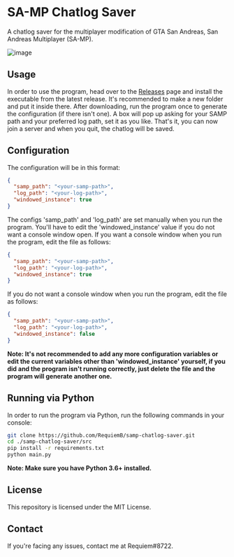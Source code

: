 # SA-MP Chatlog Saver

A chatlog saver for the multiplayer modification of GTA San Andreas, San Andreas Multiplayer (SA-MP).

![image](https://img.shields.io/badge/Python-3.8-blue.svg)

## Usage
  
In order to use the program, head over to the [Releases](https://github.com/RequiemB/samp-chatlog-saver/releases/tag/v.1.0.0) page and install the executable from the latest release. It's recommended to make a new folder and put it inside there. After downloading, run the program once to generate the configuration (if there isn't one). A box will pop up asking for your SAMP path and your preferred log path, set it as you like. That's it, you can now join a server and when you quit, the chatlog will be saved.

## Configuration 

The configuration will be in this format:
```json
{
  "samp_path": "<your-samp-path>",
  "log_path": "<your-log-path>",
  "windowed_instance": true
}
```

The configs 'samp_path' and 'log_path' are set manually when you run the program. You'll have to edit the 'windowed_instance' value if you do not want a console window open. 
If you want a console window when you run the program, edit the file as follows: 
```json
{
  "samp_path": "<your-samp-path>",
  "log_path": "<your-log-path>",
  "windowed_instance": true
}
```

If you do not want a console window when you run the program, edit the file as follows:
```json
{
  "samp_path": "<your-samp-path>",
  "log_path": "<your-log-path>",
  "windowed_instance": false
}
```
**Note: It's not recommended to add any more configuration variables or edit the current variables other than 'windowed_instance' yourself, if you did and the program isn't running correctly, just delete the file and the program will generate another one.**

## Running via Python

In order to run the program via Python, run the following commands in your console:

```sh
git clone https://github.com/RequiemB/samp-chatlog-saver.git
cd ./samp-chatlog-saver/src
pip install -r requirements.txt
python main.py
```

**Note: Make sure you have Python 3.6+ installed.**

## License

This repository is licensed under the MIT License.

## Contact

If you're facing any issues, contact me at Requiem#8722.
